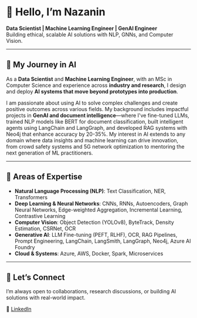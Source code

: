 # 👋 Hello, I’m Nazanin  
**Data Scientist | Machine Learning Engineer | GenAI Engineer**  
Building ethical, scalable AI solutions with NLP, GNNs, and Computer Vision.  

---

## 🚀 My Journey in AI  
  
As a **Data Scientist** and **Machine Learning Engineer**, with an MSc in Computer Science and experience across **industry and research**, I design and deploy **AI systems that move beyond prototypes into production**.

I am passionate about using AI to solve complex challenges and create positive outcomes across various fields. My background includes impactful projects in **GenAI and document intelligence**—where I've fine-tuned LLMs, trained NLP models like BERT for document classification, built intelligent agents using LangChain and LangGraph, and developed RAG systems with Neo4j that enhance accuracy by 20-35%. My interest in AI extends to any domain where data insights and machine learning can drive innovation, from crowd safety systems and 5G network optimization to mentoring the next generation of ML practitioners. 

---

## 🔧 Areas of Expertise  
- **Natural Language Processing (NLP)**: Text Classification, NER, Transformers
- **Deep Learning & Neural Networks**: CNNs, RNNs, Autoencoders, Graph Neural Networks, Edge-weighted Aggregation, Incremental Learning, Contrastive Learning
- **Computer Vision**: Object Detection (YOLOv8), ByteTrack, Density Estimation, CSRNet, OCR  
- **Generative AI**: LLM Fine-tuning (PEFT, RLHF), OCR, RAG Pipelines, Prompt Engineering, LangChain, LangSmith, LangGraph, Neo4j, Azure AI Foundry  
- **Cloud & Systems**: Azure, AWS, Docker, Spark, Microservices  
 
---
## 🤝 Let’s Connect  
I’m always open to collaborations, research discussions, or building AI solutions with real-world impact.  
 
🔗 [LinkedIn](https://www.linkedin.com/in/nazanin-mehregan/)  
